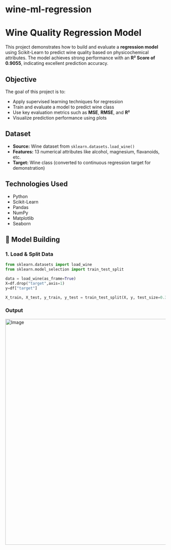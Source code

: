 # wine-ml-regression

#  Wine Quality Regression Model

This project demonstrates how to build and evaluate a **regression model** using Scikit-Learn to predict wine quality based on physicochemical attributes. 
The model achieves strong performance with an **R² Score of 0.9055**, indicating excellent prediction accuracy.


##  Objective

The goal of this project is to:
- Apply supervised learning techniques for regression
- Train and evaluate a model to predict wine class
- Use key evaluation metrics such as **MSE**, **RMSE**, and **R²**
- Visualize prediction performance using plots


##  Dataset

- **Source:** Wine dataset from `sklearn.datasets.load_wine()`
- **Features:** 13 numerical attributes like alcohol, magnesium, flavanoids, etc.
- **Target:** Wine class (converted to continuous regression target for demonstration)


##  Technologies Used

- Python
- Scikit-Learn
- Pandas
- NumPy
- Matplotlib
- Seaborn


## 🔧 Model Building

### 1. Load & Split Data

```python
from sklearn.datasets import load_wine
from sklearn.model_selection import train_test_split

data = load_wine(as_frame=True)
X=df.drop("target",axis=1)
y=df["target"]

X_train, X_test, y_train, y_test = train_test_split(X, y, test_size=0.3, random_state=42)
```
### Output 
<img width="1004" height="707" alt="Image" src="https://github.com/user-attachments/assets/18d4647e-6356-40ae-8ce5-99b79ebb07e5" />

